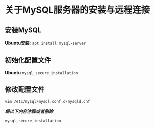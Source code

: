 # 关于MySQL服务器的安装与远程连接

## 安装MySQL
**Ubuntu安装:** `apt install mysql-server`

## 初始化配置文件
**Ubuntu** `mysql_secure_installation`

## 修改配置文件

`vim /etc/mysql/mysql.conf.d/mysqld.cnf`

***将以下内容注释或者删除***

`mysql_secure_installation`
